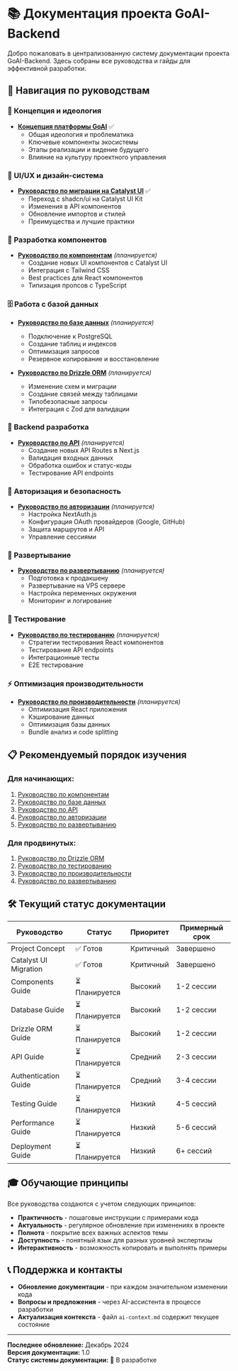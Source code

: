 # 📚 Документация проекта GoAI-Backend

Добро пожаловать в централизованную систему документации проекта GoAI-Backend. Здесь собраны все руководства и гайды для эффективной разработки.

## 🎯 Навигация по руководствам

### 🎨 Концепция и идеология
- **[Концепция платформы GoAI](project-concept.md)** ✅
  - Общая идеология и проблематика
  - Ключевые компоненты экосистемы
  - Этапы реализации и видение будущего
  - Влияние на культуру проектного управления

### 🎨 UI/UX и дизайн-система
- **[Руководство по миграции на Catalyst UI](catalyst-ui-migration-guide.md)** ✅
  - Переход с shadcn/ui на Catalyst UI Kit
  - Изменения в API компонентов
  - Обновление импортов и стилей
  - Преимущества и лучшие практики

### 🧩 Разработка компонентов
- **[Руководство по компонентам](components-guide.md)** *(планируется)*
  - Создание новых UI компонентов с Catalyst UI
  - Интеграция с Tailwind CSS
  - Best practices для React компонентов
  - Типизация пропсов с TypeScript

### 🗄️ Работа с базой данных  
- **[Руководство по базе данных](database-guide.md)** *(планируется)*
  - Подключение к PostgreSQL
  - Создание таблиц и индексов
  - Оптимизация запросов
  - Резервное копирование и восстановление

- **[Руководство по Drizzle ORM](drizzle-orm-guide.md)** *(планируется)*
  - Изменение схем и миграции
  - Создание связей между таблицами
  - Типобезопасные запросы
  - Интеграция с Zod для валидации

### 🔌 Backend разработка
- **[Руководство по API](api-guide.md)** *(планируется)*
  - Создание новых API Routes в Next.js
  - Валидация входных данных
  - Обработка ошибок и статус-коды
  - Тестирование API endpoints

### 🔐 Авторизация и безопасность
- **[Руководство по авторизации](authentication-guide.md)** *(планируется)*
  - Настройка NextAuth.js
  - Конфигурация OAuth провайдеров (Google, GitHub)
  - Защита маршрутов и API
  - Управление сессиями

### 🚀 Развертывание
- **[Руководство по развертыванию](deployment-guide.md)** *(планируется)*
  - Подготовка к продакшену
  - Развертывание на VPS сервере
  - Настройка переменных окружения
  - Мониторинг и логирование

### 🧪 Тестирование
- **[Руководство по тестированию](testing-guide.md)** *(планируется)*
  - Стратегии тестирования React компонентов
  - Тестирование API endpoints
  - Интеграционные тесты
  - E2E тестирование

### ⚡ Оптимизация производительности
- **[Руководство по производительности](performance-guide.md)** *(планируется)*
  - Оптимизация React приложения
  - Кэширование данных
  - Оптимизация базы данных
  - Bundle анализ и code splitting

## 📋 Рекомендуемый порядок изучения

### Для начинающих:
1. [Руководство по компонентам](components-guide.md)
2. [Руководство по базе данных](database-guide.md)
3. [Руководство по API](api-guide.md)
4. [Руководство по авторизации](authentication-guide.md)
5. [Руководство по развертыванию](deployment-guide.md)

### Для продвинутых:
1. [Руководство по Drizzle ORM](drizzle-orm-guide.md)
2. [Руководство по тестированию](testing-guide.md)
3. [Руководство по производительности](performance-guide.md)
4. [Руководство по развертыванию](deployment-guide.md)

## 🛠️ Текущий статус документации

| Руководство | Статус | Приоритет | Примерный срок |
|-------------|--------|-----------|----------------|
| Project Concept | ✅ Готов | Критичный | Завершено |
| Catalyst UI Migration | ✅ Готов | Критичный | Завершено |
| Components Guide | ⏳ Планируется | Высокий | 1-2 сессии |
| Database Guide | ⏳ Планируется | Высокий | 1-2 сессии |
| Drizzle ORM Guide | ⏳ Планируется | Высокий | 1-2 сессии |
| API Guide | ⏳ Планируется | Средний | 2-3 сессии |
| Authentication Guide | ⏳ Планируется | Средний | 3-4 сессии |
| Testing Guide | ⏳ Планируется | Низкий | 4-5 сессий |
| Performance Guide | ⏳ Планируется | Низкий | 5-6 сессий |
| Deployment Guide | ⏳ Планируется | Низкий | 6+ сессий |

## 🎓 Обучающие принципы

Все руководства создаются с учетом следующих принципов:

- **Практичность** - пошаговые инструкции с примерами кода
- **Актуальность** - регулярное обновление при изменениях в проекте
- **Полнота** - покрытие всех важных аспектов темы
- **Доступность** - понятный язык для разных уровней экспертизы
- **Интерактивность** - возможность копировать и выполнять примеры

## 📞 Поддержка и контакты

- **Обновление документации** - при каждом значительном изменении кода
- **Вопросы и предложения** - через AI-ассистента в процессе разработки
- **Актуализация контекста** - файл `ai-context.md` содержит текущее состояние

---

**Последнее обновление:** Декабрь 2024  
**Версия документации:** 1.0  
**Статус системы документации:** 🚧 В разработке 